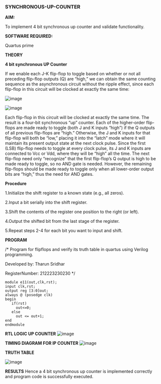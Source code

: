 ### SYNCHRONOUS-UP-COUNTER

**AIM:**

To implement 4 bit synchronous up counter and validate functionality.

**SOFTWARE REQUIRED:**

Quartus prime

**THEORY**

**4 bit synchronous UP Counter**

If we enable each J-K flip-flop to toggle based on whether or not all preceding flip-flop outputs (Q) are “high,” we can obtain the same counting sequence as the asynchronous circuit without the ripple effect, since each flip-flop in this circuit will be clocked at exactly the same time:

![image](https://github.com/naavaneetha/SYNCHRONOUS-UP-COUNTER/assets/154305477/d5db3fa0-e413-404c-b80e-b2f39d82e7e8)


![image](https://github.com/naavaneetha/SYNCHRONOUS-UP-COUNTER/assets/154305477/52cb61eb-d04b-442d-810c-31185a68410b)

Each flip-flop in this circuit will be clocked at exactly the same time.
The result is a four-bit synchronous “up” counter. Each of the higher-order flip-flops are made ready to toggle (both J and K inputs “high”) if the Q outputs of all previous flip-flops are “high.”
Otherwise, the J and K inputs for that flip-flop will both be “low,” placing it into the “latch” mode where it will maintain its present output state at the next clock pulse.
Since the first (LSB) flip-flop needs to toggle at every clock pulse, its J and K inputs are connected to Vcc or Vdd, where they will be “high” all the time.
The next flip-flop need only “recognize” that the first flip-flop’s Q output is high to be made ready to toggle, so no AND gate is needed.
However, the remaining flip-flops should be made ready to toggle only when all lower-order output bits are “high,” thus the need for AND gates.

**Procedure**

1.Initialize the shift register to a known state (e.g., all zeros).
 
2.Input a bit serially into the shift register.
 
3.Shift the contents of the register one position to the right (or left).
 
4.Output the shifted bit from the last stage of the register.
 
5.Repeat steps 2-4 for each bit you want to input and shift.

**PROGRAM**

/* Program for flipflops and verify its truth table in quartus using Verilog programming. 

Developed by: Tharun Sridhar

RegisterNumber: 212223230230
*/
```
module e11(out,clk,rst);
input clk,rst;
output reg [3:0]out;
always @ (posedge clk)
begin
   if(rst)
     out<=0;
   else 
     out <= out+1;
end
endmodule
```

**RTL LOGIC UP COUNTER**
![image](https://github.com/user-attachments/assets/7eca6ae5-8e94-4de3-abbb-32aad2301b9f)


**TIMING DIAGRAM FOR IP COUNTER**
![image](https://github.com/user-attachments/assets/18c653f1-a50d-46ac-a90b-4c76561eb0b5)


**TRUTH TABLE**

![image](https://github.com/user-attachments/assets/d8130677-0f52-410e-9e3b-c0cc722434f7)


**RESULTS**
Hence a 4 bit synchronous up counter is implemented correctly and program code is successfully executed.


